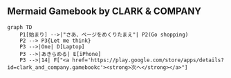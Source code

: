 ## Mermaid Gamebook by CLARK & COMPANY
```mermaid
graph TD
    P1[始まり] -->|"さあ、ページをめくりたまえ"| P2(Go shopping)
    P2 --> P3{Let me think}
    P3 -->|One| D[Laptop]
    P3 -->|あきらめる| E[iPhone]
    P3 -->|14| F["<a href='https://play.google.com/store/apps/details?id=clark_and_company.gamebookc'><strong>次へ</strong></a>"]
```
